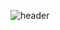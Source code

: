 ![header](https://capsule-render.vercel.app/api?type=waving&color=0:f867ff,100:9001ff&height=160&text=Soyun%20💕&fontAlignY=30&fontAlign=50&fontSize=50)
